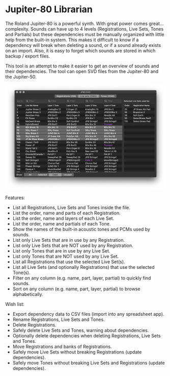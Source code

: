 # Jupiter-80 Librarian
The Roland Jupiter-80 is a powerful synth. With great power comes great... complexity. Sounds can have up to 4 levels (Registrations, Live Sets, Tones and Partials) but these dependencies must be manually organized with little help from the built-in system. This makes it difficult to know if a dependency will break when deleting a sound, or if a sound already exists on an import. Also, it is easy to forget which sounds are stored in which backup / export files.

This tool is an attempt to make it easier to get an overview of sounds and their dependencies. The tool can open SVD files from the Jupiter-80 and the Jupiter-50.

![Screenshot](https://raw.githubusercontent.com/kimsand/Jupiter80Librarian/master/images/JP80.png)

Features:
* List all Registrations, Live Sets and Tones inside the file.
* List the order, name and parts of each Registration.
* List the order, name and layers of each Live Set.
* List the order, name and partials of each Tone.
* Show the names of the built-in acoustic tones and PCMs used by sounds.
* List only Live Sets that are in use by any Registration.
* List only Live Sets that are NOT used by any Registration.
* List only Tones that are in use by any Live Set.
* List only Tones that are NOT used by any Live Set.
* List all Registrations that use the selected Live Set(s).
* List all Live Sets (and optionally Registrations) that use the selected Tone(s).
* Filter on any column (e.g. name, part, layer, partial) to quickly find sounds.
* Sort on any column (e.g. name, part, layer, partial) to browse alphabetically.

Wish list:
* Export dependency data to CSV files (import into any spreadsheet app).
* Rename Registrations, Live Sets and Tones.
* Delete Registrations.
* Safely delete Live Sets and Tones, warning about dependencies.
* Optionally delete dependencies when deleting Registrations, Live Sets and Tones.
* Move Registrations and banks of Registrations.
* Safely move Live Sets without breaking Registrations (update dependencies).
* Safely move Tones without breaking Live Sets and Registrations (update dependencies).